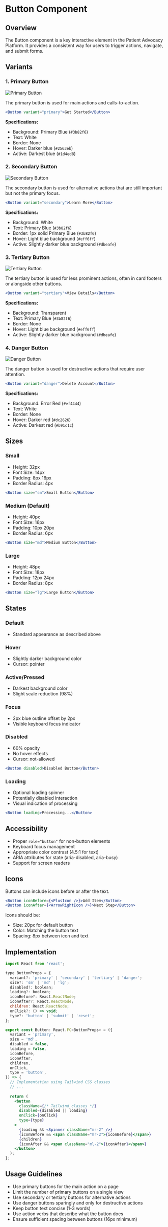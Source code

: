 # Button Component

## Overview

The Button component is a key interactive element in the Patient Advocacy Platform. It provides a consistent way for users to trigger actions, navigate, and submit forms.

## Variants

### 1. Primary Button

![Primary Button](../assets/button-primary.png)

The primary button is used for main actions and calls-to-action.

```jsx
<Button variant="primary">Get Started</Button>
```

**Specifications:**
- Background: Primary Blue (`#3b82f6`)
- Text: White
- Border: None
- Hover: Darker blue (`#2563eb`)
- Active: Darkest blue (`#1d4ed8`)

### 2. Secondary Button

![Secondary Button](../assets/button-secondary.png)

The secondary button is used for alternative actions that are still important but not the primary focus.

```jsx
<Button variant="secondary">Learn More</Button>
```

**Specifications:**
- Background: White
- Text: Primary Blue (`#3b82f6`)
- Border: 1px solid Primary Blue (`#3b82f6`)
- Hover: Light blue background (`#eff6ff`)
- Active: Slightly darker blue background (`#dbeafe`)

### 3. Tertiary Button

![Tertiary Button](../assets/button-tertiary.png)

The tertiary button is used for less prominent actions, often in card footers or alongside other buttons.

```jsx
<Button variant="tertiary">View Details</Button>
```

**Specifications:**
- Background: Transparent
- Text: Primary Blue (`#3b82f6`)
- Border: None
- Hover: Light blue background (`#eff6ff`)
- Active: Slightly darker blue background (`#dbeafe`)

### 4. Danger Button

![Danger Button](../assets/button-danger.png)

The danger button is used for destructive actions that require user attention.

```jsx
<Button variant="danger">Delete Account</Button>
```

**Specifications:**
- Background: Error Red (`#ef4444`)
- Text: White
- Border: None
- Hover: Darker red (`#dc2626`)
- Active: Darkest red (`#b91c1c`)

## Sizes

### Small
- Height: 32px
- Font Size: 14px
- Padding: 8px 16px
- Border Radius: 4px

```jsx
<Button size="sm">Small Button</Button>
```

### Medium (Default)
- Height: 40px
- Font Size: 16px
- Padding: 10px 20px
- Border Radius: 6px

```jsx
<Button size="md">Medium Button</Button>
```

### Large
- Height: 48px
- Font Size: 18px
- Padding: 12px 24px
- Border Radius: 8px

```jsx
<Button size="lg">Large Button</Button>
```

## States

### Default
- Standard appearance as described above

### Hover
- Slightly darker background color
- Cursor: pointer

### Active/Pressed
- Darkest background color
- Slight scale reduction (98%)

### Focus
- 2px blue outline offset by 2px
- Visible keyboard focus indicator

### Disabled
- 60% opacity
- No hover effects
- Cursor: not-allowed

```jsx
<Button disabled>Disabled Button</Button>
```

### Loading
- Optional loading spinner
- Potentially disabled interaction
- Visual indication of processing

```jsx
<Button loading>Processing...</Button>
```

## Accessibility

- Proper `role="button"` for non-button elements
- Keyboard focus management
- Appropriate color contrast (4.5:1 for text)
- ARIA attributes for state (aria-disabled, aria-busy)
- Support for screen readers

## Icons

Buttons can include icons before or after the text.

```jsx
<Button iconBefore={<PlusIcon />}>Add Item</Button>
<Button iconAfter={<ArrowRightIcon />}>Next Step</Button>
```

Icons should be:
- Size: 20px for default button
- Color: Matching the button text
- Spacing: 8px between icon and text

## Implementation

```jsx
import React from 'react';

type ButtonProps = {
  variant?: 'primary' | 'secondary' | 'tertiary' | 'danger';
  size?: 'sm' | 'md' | 'lg';
  disabled?: boolean;
  loading?: boolean;
  iconBefore?: React.ReactNode;
  iconAfter?: React.ReactNode;
  children: React.ReactNode;
  onClick?: () => void;
  type?: 'button' | 'submit' | 'reset';
};

export const Button: React.FC<ButtonProps> = ({
  variant = 'primary',
  size = 'md',
  disabled = false,
  loading = false,
  iconBefore,
  iconAfter,
  children,
  onClick,
  type = 'button',
}) => {
  // Implementation using Tailwind CSS classes
  // ...
  
  return (
    <button
      className={/* Tailwind classes */}
      disabled={disabled || loading}
      onClick={onClick}
      type={type}
    >
      {loading && <Spinner className="mr-2" />}
      {iconBefore && <span className="mr-2">{iconBefore}</span>}
      {children}
      {iconAfter && <span className="ml-2">{iconAfter}</span>}
    </button>
  );
};
```

## Usage Guidelines

- Use primary buttons for the main action on a page
- Limit the number of primary buttons on a single view
- Use secondary or tertiary buttons for alternative actions
- Use danger buttons sparingly and only for destructive actions
- Keep button text concise (1-3 words)
- Use action verbs that describe what the button does
- Ensure sufficient spacing between buttons (16px minimum)
